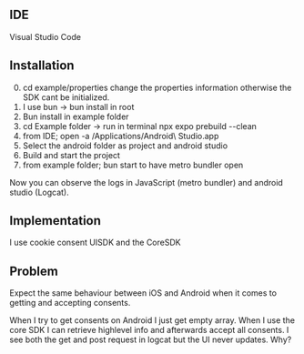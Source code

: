 ## IDE
Visual Studio Code

## Installation
0. cd example/properties change the properties information otherwise the SDK cant be initialized.
1. I use bun -> bun install in root
2. Bun install in example folder
3. cd Example folder -> run in terminal npx expo prebuild --clean
4. from IDE; open -a /Applications/Android\ Studio.app
5. Select the android folder as project and android studio
6. Build and start the project
7. from example folder; bun start to have metro bundler open

Now you can observe the logs in JavaScript (metro bundler) and android studio (Logcat). 

## Implementation
I use cookie consent UISDK and the CoreSDK

## Problem
Expect the same behaviour between iOS and Android when it comes to getting and accepting consents. 

When I try to get consents on Android I just get empty array. When I use the core SDK I can retrieve highlevel info and afterwards accept all consents. I see both the get and post request in logcat but the UI never updates. Why?
